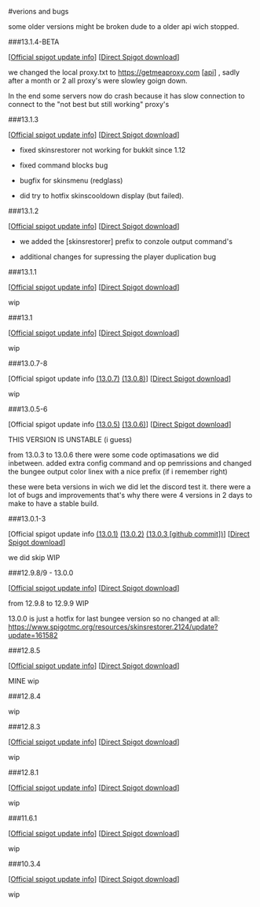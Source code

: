 #verions and bugs

some older versions might be broken dude to a older api wich stopped. 



###13.1.4-BETA

[[Official spigot update info](https://www.spigotmc.org/resources/skinsrestorer.2124/update?update=189491)] [[Direct Spigot download](https://www.spigotmc.org/resources/skinsrestorer.2124/download?version=186640)]

we changed the local proxy.txt to https://getmeaproxy.com [[api](https://getmeproxy.com/api/v1.0/api.php?key=c84d1076312bcf1e875c94d4e20692f5&checked=1&p=https&s=5&list=text)]
, sadly after a month or 2 all proxy's were slowley goign down. 

In the end some servers now do crash because it has slow connection to connect to the "not best but still working" proxy's

###13.1.3

[[Official spigot update info](https://www.spigotmc.org/resources/skinsrestorer.2124/update?update=181347)] [[Direct Spigot download](https://www.spigotmc.org/resources/skinsrestorer.2124/download?version=178566)]

- fixed skinsrestorer not working for bukkit since 1.12

- fixed command blocks bug

- bugfix for skinsmenu (redglass)

- did try to hotfix skinscooldown display (but failed).

###13.1.2

[[Official spigot update info](https://www.spigotmc.org/resources/skinsrestorer.2124/update?update=169709)] [[Direct Spigot download](https://www.spigotmc.org/resources/skinsrestorer.2124/download?version=167127)]

- we added the [skinsrestorer] prefix to conzole output command's

- additional changes for supressing the player duplication bug

###13.1.1

[[Official spigot update info](https://www.spigotmc.org/resources/skinsrestorer.2124/update?update=169123)] [[Direct Spigot download](https://www.spigotmc.org/resources/skinsrestorer.2124/download?version=166558)]

wip

###13.1

[[Official spigot update info](https://www.spigotmc.org/resources/skinsrestorer.2124/update?update=168965)] [[Direct Spigot download](https://www.spigotmc.org/resources/skinsrestorer.2124/download?version=166402)]

wip

###13.0.7-8

[Official spigot update info [(13.0.7)](https://www.spigotmc.org/resources/skinsrestorer.2124/update?update=168041) [(13.0.8)](https://www.spigotmc.org/resources/skinsrestorer.2124/update?update=168115)] [[Direct Spigot download](https://www.spigotmc.org/resources/skinsrestorer.2124/download?version=165571)]

wip

###13.0.5-6

[Official spigot update info [(13.0.5)](https://www.spigotmc.org/resources/skinsrestorer.2124/update?update=167862) [(13.0.6)](https://www.spigotmc.org/resources/skinsrestorer.2124/update?update=167956)] [[Direct Spigot download](https://www.spigotmc.org/resources/skinsrestorer.2124/download?version=165415)]

THIS VERSION IS UNSTABLE (i guess)

from 13.0.3 to 13.0.6 there were some code optimasations we did inbetween. added extra config command and op pemrissions and changed the bungee output color linex with a nice prefix (if i remember right)

these were beta versions in wich we did let the discord test it. there were a lot of bugs and improvements that's why there were 4 versions in 2 days to make to have a stable build.

###13.0.1-3

[Official spigot update info [(13.0.1)](https://www.spigotmc.org/resources/skinsrestorer.2124/update?update=162511) [(13.0.2)](https://www.spigotmc.org/resources/skinsrestorer.2124/update?update=162643) [(13.0.3 [github commit])](version.md)] [[Direct Spigot download](versions.md)]

we did skip WIP

###12.9.8/9 - 13.0.0

[[Official spigot update info](versions.md)] [[Direct Spigot download](https://www.spigotmc.org/resources/skinsrestorer.2124/download?version=159151)]

from 12.9.8 to 12.9.9 WIP

13.0.0 is just a hotfix for last bungee version so no changed at all: https://www.spigotmc.org/resources/skinsrestorer.2124/update?update=161582

###12.8.5

[[Official spigot update info](versions.md)] [[Direct Spigot download](versions.md)]

MINE wip

###12.8.4

wip

###12.8.3

[[Official spigot update info](versions.md)] [[Direct Spigot download](versions.md)]

wip

###12.8.1

[[Official spigot update info](versions.md)] [[Direct Spigot download](versions.md)]

wip

###11.6.1

[[Official spigot update info](versions.md)] [[Direct Spigot download](versions.md)]

wip

###10.3.4

[[Official spigot update info](versions.md)] [[Direct Spigot download](versions.md)]

wip




